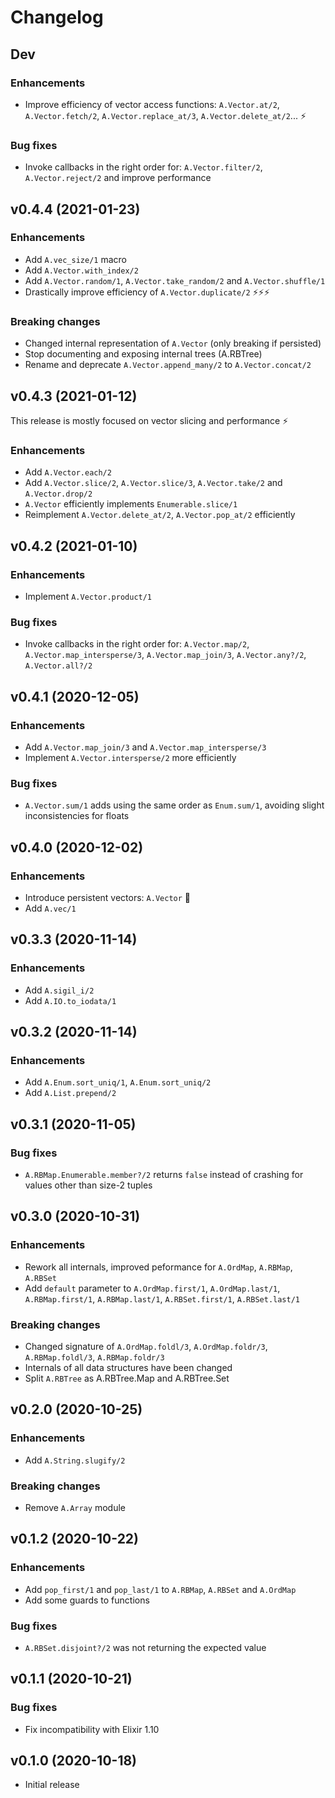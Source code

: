 # Changelog

## Dev

### Enhancements

* Improve efficiency of vector access functions: `A.Vector.at/2`,
  `A.Vector.fetch/2`, `A.Vector.replace_at/3`,  `A.Vector.delete_at/2`...  ⚡️

### Bug fixes

* Invoke callbacks in the right order for: `A.Vector.filter/2`,
  `A.Vector.reject/2` and improve performance

## v0.4.4 (2021-01-23)

### Enhancements

* Add `A.vec_size/1` macro
* Add `A.Vector.with_index/2`
* Add `A.Vector.random/1`, `A.Vector.take_random/2` and `A.Vector.shuffle/1`
* Drastically improve efficiency of `A.Vector.duplicate/2` ⚡️⚡️⚡️

### Breaking changes

  * Changed internal representation of `A.Vector` (only breaking if persisted)
  * Stop documenting and exposing internal trees (A.RBTree)
  * Rename and deprecate `A.Vector.append_many/2` to `A.Vector.concat/2`

## v0.4.3 (2021-01-12)

This release is mostly focused on vector slicing and performance ⚡️

### Enhancements

* Add `A.Vector.each/2`
* Add `A.Vector.slice/2`, `A.Vector.slice/3`, `A.Vector.take/2` and `A.Vector.drop/2`
* `A.Vector` efficiently implements `Enumerable.slice/1`
* Reimplement `A.Vector.delete_at/2`, `A.Vector.pop_at/2` efficiently

## v0.4.2 (2021-01-10)

### Enhancements

* Implement `A.Vector.product/1`

### Bug fixes

* Invoke callbacks in the right order for: `A.Vector.map/2`,
  `A.Vector.map_intersperse/3`, `A.Vector.map_join/3`,
  `A.Vector.any?/2`, `A.Vector.all?/2`

## v0.4.1 (2020-12-05)

### Enhancements

* Add `A.Vector.map_join/3` and `A.Vector.map_intersperse/3`
* Implement `A.Vector.intersperse/2` more efficiently

### Bug fixes

* `A.Vector.sum/1` adds using the same order as `Enum.sum/1`,
  avoiding slight inconsistencies for floats

## v0.4.0 (2020-12-02)

### Enhancements

* Introduce persistent vectors: `A.Vector` 🚀️
* Add `A.vec/1`

## v0.3.3 (2020-11-14)

### Enhancements

* Add `A.sigil_i/2`
* Add `A.IO.to_iodata/1`

## v0.3.2 (2020-11-14)

### Enhancements

* Add `A.Enum.sort_uniq/1`, `A.Enum.sort_uniq/2`
* Add `A.List.prepend/2`

## v0.3.1 (2020-11-05)

### Bug fixes

  * `A.RBMap.Enumerable.member?/2` returns `false` instead of crashing for values
    other than size-2 tuples

## v0.3.0 (2020-10-31)

### Enhancements

  * Rework all internals, improved peformance for `A.OrdMap`, `A.RBMap`, `A.RBSet`
  * Add `default` parameter to `A.OrdMap.first/1`, `A.OrdMap.last/1`,
   `A.RBMap.first/1`, `A.RBMap.last/1`, `A.RBSet.first/1`, `A.RBSet.last/1`

### Breaking changes

  * Changed signature of `A.OrdMap.foldl/3`, `A.OrdMap.foldr/3`,
    `A.RBMap.foldl/3`, `A.RBMap.foldr/3`
  * Internals of all data structures have been changed
  * Split `A.RBTree` as A.RBTree.Map and A.RBTree.Set

## v0.2.0 (2020-10-25)

### Enhancements

  * Add `A.String.slugify/2`

### Breaking changes

  * Remove `A.Array` module

## v0.1.2 (2020-10-22)

### Enhancements

  * Add `pop_first/1` and `pop_last/1` to `A.RBMap`, `A.RBSet` and `A.OrdMap`
  * Add some guards to functions

### Bug fixes

  * `A.RBSet.disjoint?/2` was not returning the expected value

## v0.1.1 (2020-10-21)

### Bug fixes

  * Fix incompatibility with Elixir 1.10

## v0.1.0 (2020-10-18)

  * Initial release
